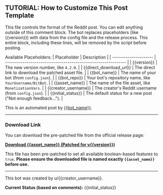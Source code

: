 <!-- TUTORIAL-START -->
TUTORIAL: How to Customize This Post Template
---------------------------------------------
This file controls the format of the Reddit post. You can edit anything outside of this comment block.
The bot replaces placeholders (like {{version}}) with data from the config file and the release process.
This entire block, including these lines, will be removed by the script before posting.

Available Placeholders:
| Placeholder           | Description                                                    |
| --------------------- | -------------------------------------------------------------- |
| {{version}}           | The new version number, like `4.2.0`.                          |
| {{direct_download_url}} | The direct link to download the patched asset file.            |
| {{bot_name}}          | The name of your bot (from `config.json`).                     |
| {{bot_repo}}          | Your bot's repository name, like `YourUsername/BitBot`.        |
| {{asset_name}}        | The name of the file asset, like `MonetizationVars`.           |
| {{creator_username}}  | The creator's Reddit username (from `config.json`).            |
| {{initial_status}}    | The default status for a new post ("Not enough feedback...").  |
<!-- TUTORIAL-END -->

This is an automated post by [{{bot_name}}](https://github.com/{{bot_repo}}).

---

### **Download Link**

You can download the pre-patched file from the official release page:

**[Download {{asset_name}} (Patched for v{{version}})](https://github.com/{{bot_repo}}/releases/latest)**

This file has been pre-patched to set all available boolean-based features to `true`. **Please ensure the downloaded file is named exactly `{{asset_name}}` before use.**

---

This bot was created by u/{{creator_username}}.

**Current Status (based on comments):** {{initial_status}}
